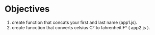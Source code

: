 # Objectives
  1. create function that concats your first and last name (app1.js).
  2. create funcction that converts celsius C° to fahrenheit F° ( app2.js ).